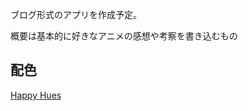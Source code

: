 ブログ形式のアプリを作成予定。

概要は基本的に好きなアニメの感想や考察を書き込むもの


## 配色
[Happy Hues](https://www.happyhues.co/palettes/14)
